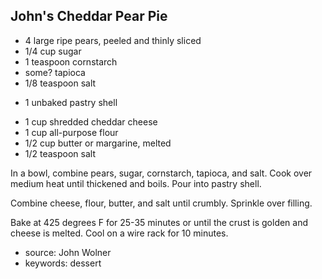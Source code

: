 John's Cheddar Pear Pie
-----------------------

- 4 large ripe pears, peeled and thinly sliced
- 1/4 cup sugar
- 1 teaspoon cornstarch
- some? tapioca
- 1/8 teaspoon salt
<!-- -->
- 1 unbaked pastry shell
<!-- -->
- 1 cup shredded cheddar cheese
- 1 cup all-purpose flour
- 1/2 cup butter or margarine, melted
- 1/2 teaspoon salt

In a bowl, combine pears, sugar, cornstarch, tapioca, and salt.
Cook over medium heat until thickened and boils.  Pour into pastry
shell.

Combine cheese, flour, butter, and salt until crumbly.  Sprinkle over
filling.

Bake at 425 degrees F for 25-35 minutes or until the crust is golden
and cheese is melted.  Cool on a wire rack for 10 minutes.

- source: John Wolner
- keywords: dessert
